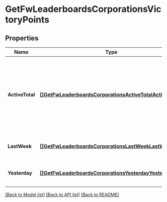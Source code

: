 # GetFwLeaderboardsCorporationsVictoryPoints

## Properties
Name | Type | Description | Notes
------------ | ------------- | ------------- | -------------
**ActiveTotal** | [**[]GetFwLeaderboardsCorporationsActiveTotalActiveTotal1**](get_fw_leaderboards_corporations_active_total_active_total_1.md) | Top 10 ranking of corporations active in faction warfare by total victory points. A corporation is considered \&quot;active\&quot; if they have participated in faction warfare in the past 14 days | [default to null]
**LastWeek** | [**[]GetFwLeaderboardsCorporationsLastWeekLastWeek1**](get_fw_leaderboards_corporations_last_week_last_week_1.md) | Top 10 ranking of corporations by victory points in the past week | [default to null]
**Yesterday** | [**[]GetFwLeaderboardsCorporationsYesterdayYesterday1**](get_fw_leaderboards_corporations_yesterday_yesterday_1.md) | Top 10 ranking of corporations by victory points in the past day | [default to null]

[[Back to Model list]](../README.md#documentation-for-models) [[Back to API list]](../README.md#documentation-for-api-endpoints) [[Back to README]](../README.md)

